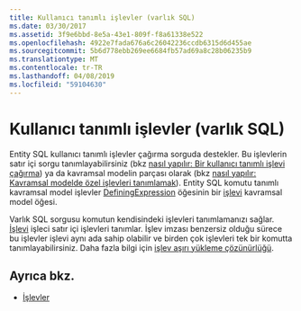 ```yaml
---
title: Kullanıcı tanımlı işlevler (varlık SQL)
ms.date: 03/30/2017
ms.assetid: 3f9e6bbd-8e5a-43e1-809f-f8a61338e522
ms.openlocfilehash: 4922e7fada676a6c26042236ccdb6315d6d455ae
ms.sourcegitcommit: 5b6d778ebb269ee6684fb57ad69a8c28b06235b9
ms.translationtype: MT
ms.contentlocale: tr-TR
ms.lasthandoff: 04/08/2019
ms.locfileid: "59104630"
---
```

# <a name="user-defined-functions-entity-sql"></a>Kullanıcı tanımlı işlevler (varlık SQL)
Entity SQL kullanıcı tanımlı işlevler çağırma sorguda destekler. Bu işlevlerin satır içi sorgu tanımlayabilirsiniz (bkz [nasıl yapılır: Bir kullanıcı tanımlı işlevi çağırma](https://docs.microsoft.com/previous-versions/dotnet/netframework-4.0/dd490951(v=vs.100))) ya da kavramsal modelin parçası olarak (bkz [nasıl yapılır: Kavramsal modelde özel işlevleri tanımlamak](https://docs.microsoft.com/previous-versions/dotnet/netframework-4.0/dd456812(v=vs.100))). Entity SQL komutu tanımlı kavramsal model işlevler [DefiningExpression](/ef/ef6/modeling/designer/advanced/edmx/csdl-spec#definingexpression-element-csdl) öğesinin bir [işlevi](/ef/ef6/modeling/designer/advanced/edmx/csdl-spec#function-element-csdl) kavramsal model öğesi.  
  
 Varlık SQL sorgusu komutun kendisindeki işlevleri tanımlamanızı sağlar. [İşlevi](../../../../../../docs/framework/data/adonet/ef/language-reference/function-entity-sql.md) işleci satır içi işlevleri tanımlar. İşlev imzası benzersiz olduğu sürece bu işlevler işlevi aynı ada sahip olabilir ve birden çok işlevleri tek bir komutta tanımlayabilirsiniz. Daha fazla bilgi için [işlev aşırı yükleme çözünürlüğü](../../../../../../docs/framework/data/adonet/ef/language-reference/function-overload-resolution-entity-sql.md).  
  
## <a name="see-also"></a>Ayrıca bkz.

- [İşlevler](../../../../../../docs/framework/data/adonet/ef/language-reference/functions-entity-sql.md)
